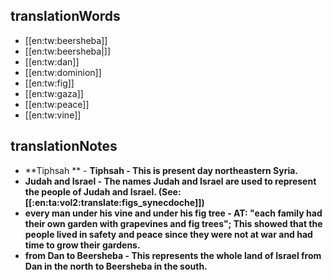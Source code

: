 ## translationWords

* [[en:tw:beersheba]]
* [[en:tw:beersheba|]]
* [[en:tw:dan]]
* [[en:tw:dominion]]
* [[en:tw:fig]]
* [[en:tw:gaza]]
* [[en:tw:peace]]
* [[en:tw:vine]]

## translationNotes

* **Tiphsah ** - <b>Tiphsah <b>- This is present day northeastern Syria.
* **Judah and Israel** - The names Judah and Israel are used to represent the people of Judah and Israel.  (See: [[:en:ta:vol2:translate:figs_synecdoche]])
* **every man under his vine and under his fig tree** - AT: "each family had their own garden with grapevines and fig trees"; This showed that the people lived in safety and peace since they were not at war and had time to grow their gardens.
* **from Dan to Beersheba** - This represents the whole land of Israel from Dan in the north to Beersheba in the south.
